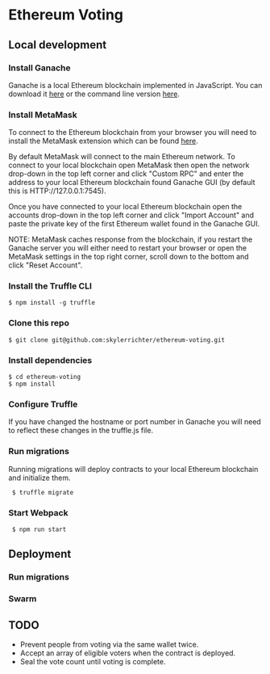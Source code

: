 # Ethereum Voting

## Local development

### Install Ganache

Ganache is a local Ethereum blockchain implemented in JavaScript. You can download it [here](http://truffleframework.com/ganache) or the command line version [here](https://github.com/trufflesuite/ganache-cli).

### Install MetaMask

To connect to the Ethereum blockchain from your browser you will need to install the MetaMask extension which can be found [here](https://metamask.io).

By default MetaMask will connect to the main Ethereum network. To connect to your local blockchain open MetaMask then open the network drop-down in the top left corner and click "Custom RPC" and enter the address to your local Ethereum blockchain found Ganache GUI (by default this is HTTP://127.0.0.1:7545).

Once you have connected to your local Ethereum blockchain open the accounts drop-down in the top left corner and click "Import Account" and paste the private key of the first Ethereum wallet found in the Ganache GUI.

NOTE: MetaMask caches response from the blockchain, if you restart the Ganache server you will either need to restart your browser or open the MetaMask settings in the top right corner, scroll down to the bottom and click "Reset Account".

### Install the Truffle CLI

```
$ npm install -g truffle
```

### Clone this repo

```
$ git clone git@github.com:skylerrichter/ethereum-voting.git
```

### Install dependencies

```
$ cd ethereum-voting
$ npm install
```

### Configure Truffle

If you have changed the hostname or port number in Ganache you will need to reflect these changes in the truffle.js file.

### Run migrations

Running migrations will deploy contracts to your local Ethereum blockchain and initialize them.

```
 $ truffle migrate
```

### Start Webpack

```
 $ npm run start
```

## Deployment 

### Run migrations

### Swarm

## TODO

- Prevent people from voting via the same wallet twice.
- Accept an array of eligible voters when the contract is deployed.
- Seal the vote count until voting is complete.